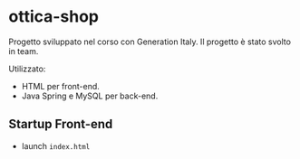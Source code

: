 # ottica-shop

Progetto sviluppato nel corso con Generation Italy.
Il progetto è stato svolto in team.

Utilizzato:
 - HTML per front-end.
 - Java Spring e MySQL per back-end.



## Startup Front-end
- launch `index.html`
